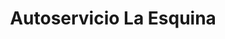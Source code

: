---
title: "Autoservicio La Esquina"
url: /montevideo/autoservicio-la-esquina/
shop: Lebensmittel
---